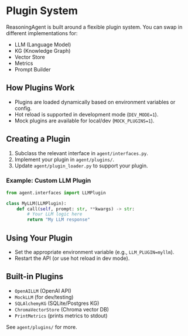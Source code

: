 # Plugin System

ReasoningAgent is built around a flexible plugin system. You can swap in different implementations for:
- LLM (Language Model)
- KG (Knowledge Graph)
- Vector Store
- Metrics
- Prompt Builder

## How Plugins Work
- Plugins are loaded dynamically based on environment variables or config.
- Hot reload is supported in development mode (`DEV_MODE=1`).
- Mock plugins are available for local/dev (`MOCK_PLUGINS=1`).

## Creating a Plugin
1. Subclass the relevant interface in `agent/interfaces.py`.
2. Implement your plugin in `agent/plugins/`.
3. Update `agent/plugin_loader.py` to support your plugin.

### Example: Custom LLM Plugin
```python
from agent.interfaces import LLMPlugin

class MyLLM(LLMPlugin):
    def call(self, prompt: str, **kwargs) -> str:
        # Your LLM logic here
        return "My LLM response"
```

## Using Your Plugin
- Set the appropriate environment variable (e.g., `LLM_PLUGIN=myllm`).
- Restart the API (or use hot reload in dev mode).

## Built-in Plugins
- `OpenAILLM` (OpenAI API)
- `MockLLM` (for dev/testing)
- `SQLAlchemyKG` (SQLite/Postgres KG)
- `ChromaVectorStore` (Chroma vector DB)
- `PrintMetrics` (prints metrics to stdout)

See `agent/plugins/` for more.